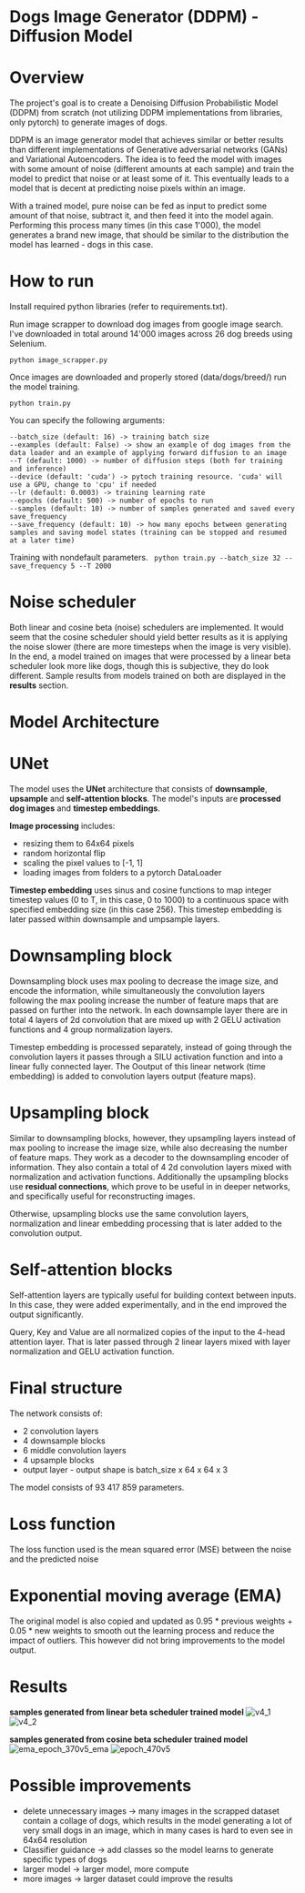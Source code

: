 # Dogs Image Generator (DDPM) - Diffusion Model

# Overview

The project's goal is to create a Denoising Diffusion Probabilistic Model (DDPM) from scratch (not utilizing DDPM implementations from libraries, only pytorch) to generate images of dogs.

DDPM is an image generator model that achieves similar or better results than different implementations of Generative adversarial networks (GANs) and Variational Autoencoders.
The idea is to feed the model with images with some amount of noise (different amounts at each sample) and train the model to predict that noise or at least some of it.
This eventually leads to a model that is decent at predicting noise pixels within an image.

With a trained model, pure noise can be fed as input to predict some amount of that noise, subtract it, and then feed it into the model again. Performing this process many times (in this case 1'000), the model generates a brand new image, that should be similar to the distribution the model has learned - dogs in this case.

# How to run

Install required python libraries (refer to requirements.txt).

Run image scrapper to download dog images from google image search. I've downloaded in total around 14'000 images across 26 dog breeds using Selenium.

``` python image_scrapper.py ```

Once images are downloaded and properly stored (data/dogs/breed/) run the model training.

``` python train.py ```

You can specify the following arguments:
```
--batch_size (default: 16) -> training batch size
--examples (default: False) -> show an example of dog images from the data loader and an example of applying forward diffusion to an image
--T (default: 1000) -> number of diffusion steps (both for training and inference)
--device (default: 'cuda') -> pytoch training resource. 'cuda' will use a GPU, change to 'cpu' if needed
--lr (default: 0.0003) -> training learning rate
--epochs (default: 500) -> number of epochs to run
--samples (default: 10) -> number of samples generated and saved every save_frequency
--save_frequency (default: 10) -> how many epochs between generating samples and saving model states (training can be stopped and resumed at a later time)
```

Training with nondefault parameters.
``` python train.py --batch_size 32 --save_frequency 5 --T 2000``` 

# Noise scheduler

Both linear and cosine beta (noise) schedulers are implemented. It would seem that the cosine scheduler should yield better results as it is applying the noise slower (there are more timesteps when the image is very visible).
In the end, a model trained on images that were processed by a linear beta scheduler look more like dogs, though this is subjective, they do look different.
Sample results from models trained on both are displayed in the **results** section.

# Model Architecture

# UNet
The model uses the **UNet** architecture that consists of **downsample**, **upsample** and **self-attention blocks**.
The model's inputs are **processed dog images** and **timestep embeddings**.

**Image processing** includes:
- resizing them to 64x64 pixels
- random horizontal flip
- scaling the pixel values to [-1, 1]
- loading images from folders to a pytorch DataLoader

**Timestep embedding** uses sinus and cosine functions to map integer timestep values (0 to T, in this case, 0 to 1000) to a continuous space with specified embedding size (in this case 256).
This timestep embedding is later passed within downsample and umpsample layers.
  

# Downsampling block
Downsampling block uses max pooling to decrease the image size, and encode the information, while simultaneously the convolution layers following the max pooling increase the number of feature maps that are passed on further into the network.
In each downsample layer there are in total 4 layers of 2d convolution that are mixed up with 2 GELU activation functions and 4 group normalization layers.

Timestep embedding is processed separately, instead of going through the convolution layers it passes through a SILU activation function and into a linear fully connected layer.
The Ooutput of this linear network (time embedding) is added to convolution layers output (feature maps).

# Upsampling block
Similar to downsampling blocks, however, they upsampling layers instead of max pooling to increase the image size, while also decreasing the number of feature maps. They work as a decoder to the downsampling encoder of information. They also contain a total of 4 2d convolution layers mixed with normalization and activation functions.
Additionally the upsampling blocks use **residual connections**, which prove to be useful in in deeper networks, and specifically useful for reconstructing images.

Otherwise, upsampling blocks use the same convolution layers, normalization and linear embedding processing that is later added to the convolution output.

# Self-attention blocks
Self-attention layers are typically useful for building context between inputs. In this case, they were added experimentally, and in the end improved the output significantly.

Query, Key and Value are all normalized copies of the input to the 4-head attention layer. That is later passed through 2 linear layers mixed with layer normalization and GELU activation function.

# Final structure
The network consists of:
- 2 convolution layers
- 4 downsample blocks
- 6 middle convolution layers
- 4 upsample blocks
- output layer - output shape is batch_size x 64 x 64 x 3

The model consists of 93 417 859 parameters.

# Loss function
The loss function used is the mean squared error (MSE) between the noise and the predicted noise

# Exponential moving average (EMA)
The original model is also copied and updated as 0.95 * previous weights + 0.05 * new weights to smooth out the learning process and reduce the impact of outliers.
This however did not bring improvements to the model output.

# Results

**samples generated from linear beta scheduler trained model**
![v4_1](https://github.com/WojciechPiaskowski/dogs-image-generator-DDPM/assets/57685224/c45fff77-f5f5-4bd2-8655-a5aaef81d860)
![v4_2](https://github.com/WojciechPiaskowski/dogs-image-generator-DDPM/assets/57685224/d5e69da5-86ec-4977-b8d6-afc3b62e03ef)

**samples generated from cosine beta scheduler trained model**
![ema_epoch_370v5_ema](https://github.com/WojciechPiaskowski/dogs-image-generator-DDPM/assets/57685224/dc057238-8bd8-4dcd-8e86-962007d0e478)
![epoch_470v5](https://github.com/WojciechPiaskowski/dogs-image-generator-DDPM/assets/57685224/ff22a0eb-9012-4124-bce7-51dbd7014454)

# Possible improvements

- delete unnecessary images -> many images in the scrapped dataset contain a collage of dogs, which results in the model generating a lot of very small dogs in an image, which in many cases is hard to even see in 64x64 resolution
- Classifier guidance -> add classes so the model learns to generate specific types of dogs
- larger model -> larger model, more compute
- more images -> larger dataset could improve the results
